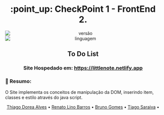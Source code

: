 <h1 align="center">:point_up: CheckPoint 1 - FrontEnd 2.</h1>

<div align="center">
<img style="display: block; margin: auto;" alt="versão" src="https://img.shields.io/badge/Vers%C3%A3o-1.0.0-blue?style=plastic&logo=exercism">
<img style="display: block; margin: auto;" alt="linguagem" src="https://img.shields.io/badge/Java%20script-6-red?style=plastic&logo=javascript">
</div>

<h2 align="center">To Do List </h2>

<h3 align="center">Site Hospedado em: <a href="https://littlenote.netlify.app"> https://littlenote.netlify.app</a>  </h3>


### :pushpin: Resumo:
O Site implementa os conceitos de manipulação da DOM, inserindo item, classes e estilo através do java script.

<p align="center">
 <a href="#">Thiago Dorea Alves</a> • 
 <a href="#">Renato Lino Barros</a> • 
 <a href="#">Bruno Gomes</a> • 
 <a href="#">Tiago Saraiva</a> • 
</p>